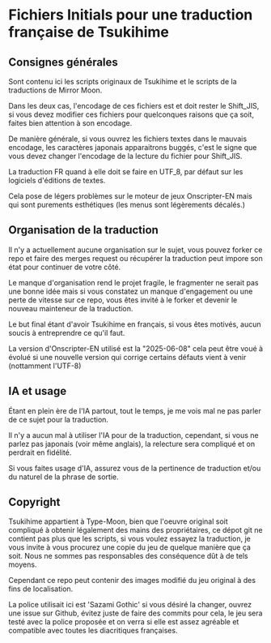 # Fichiers Initials pour une traduction française de Tsukihime

## Consignes générales

Sont contenu ici les scripts originaux de Tsukihime et le scripts de la traductions de Mirror Moon.

Dans les deux cas, l'encodage de ces fichiers est et doit rester le Shift_JIS, si vous devez modifier ces fichiers pour quelconques raisons que ça soit, faites bien attention à son encodage.

De manière générale, si vous ouvrez les fichiers textes dans le mauvais encodage, les caractères japonais apparaitrons buggés, c'est le signe que vous devez changer l'encodage de la lecture du fichier pour Shift_JIS.

La traduction FR quand à elle doit se faire en UTF_8, par défaut sur les logiciels d'éditions de textes.

Cela pose de légers problèmes sur le moteur de jeux Onscripter-EN mais qui sont purements esthétiques (les menus sont légèrements décalés.)

## Organisation de la traduction

Il n'y a actuellement aucune organisation sur le sujet, vous pouvez forker ce repo et faire des merges request ou récupérer la traduction peut impore son état pour continuer de votre côté.

Le manque d'organisation rend le projet fragile, le fragmenter ne serait pas une bonne idée mais si vous constatez un manque d'engagement ou une perte de vitesse sur ce repo, vous êtes invité à le forker et devenir le nouveau mainteneur de la traduction.


Le but final étant d'avoir Tsukihime en français, si vous êtes motivés, aucun soucis à entreprendre ce qu'il faut.


La version d'Onscripter-EN utilisé est la "2025-06-08" cela peut être voué à évolué si une nouvelle version qui corrige certains défauts vient à venir (nottamment l'UTF-8)

## IA et usage

Étant en plein ère de l'IA partout, tout le temps, je me vois mal ne pas parler de ce sujet pour la traduction.

Il n'y a aucun mal à utiliser l'IA pour de la traduction, cependant, si vous ne parlez pas japonais (voir même anglais), la relecture sera compliqué et on perdrait en fidélité.

Si vous faites usage d'IA, assurez vous de la pertinence de traduction et/ou du naturel de la phrase de sortie.

## Copyright

Tsukihime appartient à Type-Moon, bien que l'oeuvre original soit compliqué à obtenir légalement des mains des propriétaires, ce dépot  git ne contient pas plus que les scripts, si vous voulez essayez la traduction, je vous invite à vous procurez une copie du jeu de quelque manière que ça soit. Nous ne sommes pas responsables des conséquence dût à de tels moyens. 

Cependant ce repo peut contenir des images modifié du jeu original à des fins de localisation.

La police utilisait ici est 'Sazami Gothic' si vous désiré la changer, ouvrez une issue sur Github, évitez juste de faire des commits pour cela, le jeu sera testé avec la police proposée et on verra si elle est assez agréable et compatible avec toutes les diacritiques françaises.